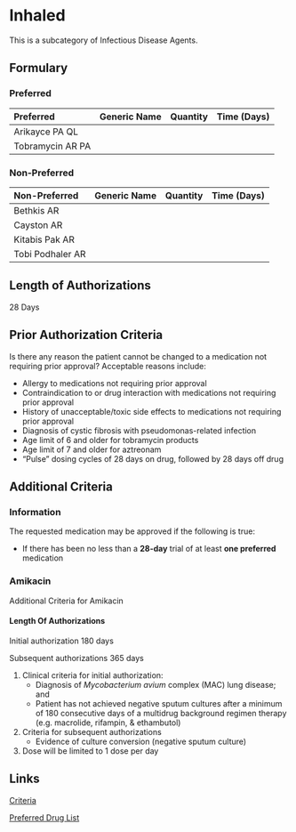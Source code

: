 # Inhaled

This is a subcategory of Infectious Disease Agents.

## Formulary

### Preferred

| Preferred        | Generic Name | Quantity | Time (Days) |
| :--------------- | :----------- | :------: | :---------: |
| Arikayce PA QL   |              |          |             |
| Tobramycin AR PA |              |          |             |

### Non-Preferred

| Non-Preferred    | Generic Name | Quantity | Time (Days) |
| :--------------- | :----------- | :------: | :---------: |
| Bethkis AR       |              |          |             |
| Cayston AR       |              |          |             |
| Kitabis Pak AR   |              |          |             |
| Tobi Podhaler AR |              |          |             |

## Length of Authorizations

28 Days

## Prior Authorization Criteria

Is there any reason the patient cannot be changed to a medication not requiring prior approval? Acceptable reasons include:

-   Allergy to medications not requiring prior approval
-   Contraindication to or drug interaction with medications not requiring prior approval
-   History of unacceptable/toxic side effects to medications not requiring prior approval
-   Diagnosis of cystic fibrosis with pseudomonas-related infection
-   Age limit of 6 and older for tobramycin products
-   Age limit of 7 and older for aztreonam
-   “Pulse” dosing cycles of 28 days on drug, followed by 28 days off drug

## Additional Criteria

### Information

The requested medication may be approved if the following is true:

-   If there has been no less than a **28-day** trial of at least **one preferred** medication

### Amikacin

Additional Criteria for Amikacin

#### Length Of Authorizations

Initial authorization 180 days

Subsequent authorizations 365 days

1.  Clinical criteria for initial authorization:
    -   Diagnosis of *Mycobacterium avium* complex (MAC) lung disease; and
    -   Patient has not achieved negative sputum cultures after a minimum of 180 consecutive days of a multidrug background regimen therapy (e.g. macrolide, rifampin, & ethambutol)
2.  Criteria for subsequent authorizations
    -   Evidence of culture conversion (negative sputum culture)
3.  Dose will be limited to 1 dose per day

## Links

[Criteria](https://pharmacy.medicaid.ohio.gov/sites/default/files/20221001_UPDL_Criteria_APPROVED.pdf#page=74)

[Preferred Drug List](https://pharmacy.medicaid.ohio.gov/sites/default/files/20221001_UPDL_APPROVED_.pdf#page=26)
